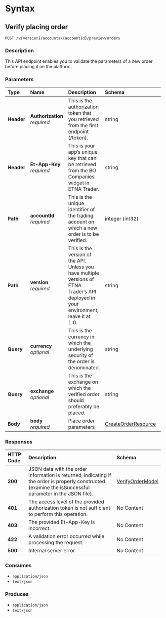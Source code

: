 # Syntax

## Verify placing order

```text
POST /v{version}/accounts/{accountId}/preview/orders
```

### Description

This API endpoint enables you to validate the parameters of a new order before placing it on the platform.

### Parameters

| Type | Name | Description | Schema | Default |
| :--- | :--- | :--- | :--- | :--- |
| **Header** | **Authorization**   _required_ | This is the authorization token that you retrieved from the first endpoint \(/token\). | string |  |
| **Header** | **Et-App-Key**   _required_ | This is your app’s unique key that can be retrieved from the BO Companies widget in ETNA Trader. | string |  |
| **Path** | **accountId**   _required_ | This is the unique identifier of the trading account on which a new order is to be verified. | integer \(int32\) |  |
| **Path** | **version**   _required_ | This is the version of the API. Unless you have multiple versions of ETNA Trader’s API deployed in your environment, leave it at 1.0. | string | `"1"` |
| **Query** | **currency**   _optional_ | This is the currency in which the underlying security of the order is denominated. | string |  |
| **Query** | **exchange**   _optional_ | This is the exchange on which the verified order should preferably be placed. | string |  |
| **Body** | **body**   _required_ | Place order parameters | [CreateOrderResource](orders_previewcreateorder.md#createorderresource) |  |

### Responses

| HTTP Code | Description | Schema |
| :--- | :--- | :--- |
| **200** | JSON data with the order information is returned, indicating if the order is properly constructed \(examine the isSuccessful parameter in the JSON file\). | [VerifyOrderModel](orders_previewcreateorder.md#verifyordermodel) |
| **401** | The access level of the provided authorization token is not sufficient to perform this operation. | No Content |
| **403** | The provided Et-App-Key is incorrect. | No Content |
| **422** | A validation error occurred while processing the request. | No Content |
| **500** | Internal server error | No Content |

### Consumes

* `application/json`
* `text/json`

### Produces

* `application/json`
* `text/json`

